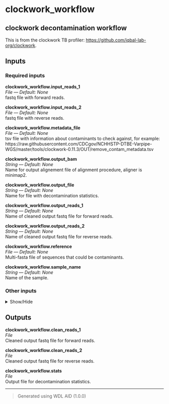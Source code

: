 # clockwork_workflow
## clockwork decontamination workflow 
 This is from the clockwork TB profiler: https://github.com/iqbal-lab-org/clockwork.

## Inputs

### Required inputs
<p name="clockwork_workflow.input_reads_1">
        <b>clockwork_workflow.input_reads_1</b><br />
        <i>File &mdash; Default: None</i><br />
        fastq file with forward reads.
</p>
<p name="clockwork_workflow.input_reads_2">
        <b>clockwork_workflow.input_reads_2</b><br />
        <i>File &mdash; Default: None</i><br />
        fastq file with reverse reads.
</p>
<p name="clockwork_workflow.metadata_file">
        <b>clockwork_workflow.metadata_file</b><br />
        <i>File &mdash; Default: None</i><br />
        tsv file with information about contaminants to check against, for example: 
 https://raw.githubusercontent.com/CDCgov/NCHHSTP-DTBE-Varpipe-WGS/master/tools/clockwork-0.11.3/OUT/remove_contam_metadata.tsv
</p>
<p name="clockwork_workflow.output_bam">
        <b>clockwork_workflow.output_bam</b><br />
        <i>String &mdash; Default: None</i><br />
        Name for output alignement file of alignment procedure, aligner is minimap2.
</p>
<p name="clockwork_workflow.output_file">
        <b>clockwork_workflow.output_file</b><br />
        <i>String &mdash; Default: None</i><br />
        Name for file with decontamination statistics.
</p>
<p name="clockwork_workflow.output_reads_1">
        <b>clockwork_workflow.output_reads_1</b><br />
        <i>String &mdash; Default: None</i><br />
        Name of cleaned output fastq file for forward reads.
</p>
<p name="clockwork_workflow.output_reads_2">
        <b>clockwork_workflow.output_reads_2</b><br />
        <i>String &mdash; Default: None</i><br />
        Name of cleaned output fastq file for reverse reads.
</p>
<p name="clockwork_workflow.reference">
        <b>clockwork_workflow.reference</b><br />
        <i>File &mdash; Default: None</i><br />
        Multi-fasta file of sequences that could be contaminants.
</p>
<p name="clockwork_workflow.sample_name">
        <b>clockwork_workflow.sample_name</b><br />
        <i>String &mdash; Default: None</i><br />
        Name of the sample.
</p>

### Other inputs
<details>
<summary> Show/Hide </summary>
<p name="clockwork_workflow.threads">
        <b>clockwork_workflow.threads</b><br />
        <i>Int &mdash; Default: 1</i><br />
        ???
</p>
</details>

## Outputs
<p name="clockwork_workflow.clean_reads_1">
        <b>clockwork_workflow.clean_reads_1</b><br />
        <i>File</i><br />
        Cleaned output fastq file for forward reads.
</p>
<p name="clockwork_workflow.clean_reads_2">
        <b>clockwork_workflow.clean_reads_2</b><br />
        <i>File</i><br />
        Cleaned output fastq file for reverse reads.
</p>
<p name="clockwork_workflow.stats">
        <b>clockwork_workflow.stats</b><br />
        <i>File</i><br />
        Output file for decontamination statistics.
</p>

<hr />

> Generated using WDL AID (1.0.0)
